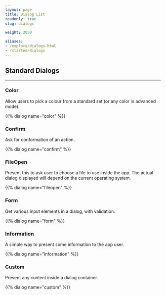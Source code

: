 ```yaml
---
layout: page
title: Dialog List
readonly: true
slug: dialogs

weight: 2050

aliases:
- /explore/dialogs.html
- /started/dialogs
---
```


<style>
  html:not([data-dark-mode]) img.dialog.light {
    display: visible;
  }

  html:not([data-dark-mode]) img.dialog.dark {
    display: none;
  }

  html[data-dark-mode] img.dialog.light {
    display: none;
  }

  html[data-dark-mode] img.dialog.dark {
    display: visible;
  }
</style>

## Standard Dialogs

---

### Color

Allow users to pick a colour from a standard set (or any color in advanced mode).

{{% dialog name="color" %}}

### Confirm

Ask for conformation of an action.

{{% dialog name="confirm" %}}

### FileOpen

Present this to ask user to choose a file to use inside the app.
The actual dialog displayed will depend on the current operating system.

{{% dialog name="fileopen" %}}

### Form

Get various input elements in a dialog, with validation.

{{% dialog name="form" %}}

### Information

A simple way to present some information to the app user.

{{% dialog name="information" %}}

### Custom

Present any content inside a dialog container.

{{% dialog name="custom" %}}

